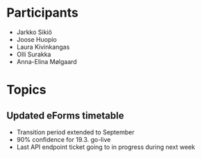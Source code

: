 # Participants
- Jarkko Sikiö
- Joose Huopio
- Laura Kivinkangas
- Olli Surakka
- Anna-Elina Mølgaard

# Topics

## Updated eForms timetable
- Transition period extended to September
- 90% confidence for 19.3. go-live
- Last API endpoint ticket going to in progress during next week